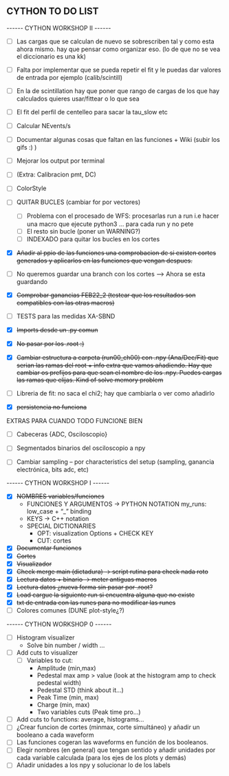 ## CYTHON TO DO LIST

------ CYTHON WORKSHOP II ------

- [ ] Las cargas que se calculan de nuevo se sobrescriben tal y como esta ahora mismo. hay que pensar como organizar eso. (lo de que no se vea el diccionario es una kk)
- [ ] Falta por implementar que se pueda repetir el fit y le puedas dar valores de entrada por ejemplo (calib/scintill)
- [ ] En la de scintillation hay que poner que rango de cargas de los que hay calculados quieres usar/fittear o lo que sea
- [ ] El fit del perfil de centelleo para sacar la tau_slow etc
- [ ] Calcular NEvents/s 
- [ ] Documentar algunas cosas que faltan en las funciones + Wiki (subir los gifs :) )
- [ ] Mejorar los output por terminal
- [ ] (Extra: Calibracion pmt, DC)
- [ ] ColorStyle

- [ ] QUITAR BUCLES (cambiar for por vectores)
    - [ ] Problema con el procesado de WFS: procesarlas run a run i.e hacer una macro que ejecute python3 ... para cada run y no pete
    - [ ] El resto sin bucle (poner un WARNING?)
    - [ ] INDEXADO para quitar los bucles en los cortes
- [x] ~~Añadir al ppio de las funciones una comprobacion de si existen cortes generados y aplicarlos en las funciones que vengan despues.~~
- [ ]  No queremos guardar una branch con los cortes --> Ahora se esta guardando
- [x] ~~Comprobar ganancias FEB22_2 (testear que los resultados son compatibles con las otras macros)~~
- [ ] TESTS para las medidas XA-SBND 
- [x] ~~Imports desde un .py comun~~
- [x] ~~No pasar por los .root :)~~
- [x] ~~Cambiar estructura a carpeta (run00_ch00) con .npy (Ana/Dec/Fit) que serian las ramas del root + info extra que vamos añadiendo. Hay que cambiar os prefijos para que sean el nombre de los .npy. Puedes cargas las ramas que elijas. Kind of solve memory problem~~
- [ ] Libreria de fit: no saca el chi2; hay que cambiarla o ver como añadirlo
- [x] ~~persistencia no funciona~~

EXTRAS PARA CUANDO TODO FUNCIONE BIEN
- [ ] Cabeceras {ADC, Osciloscopio}
- [ ] Segmentados binarios del osciloscopio a npy
- [ ] Cambiar sampling – por characteristics del setup (sampling, ganancia electrónica, bits adc, etc)


------ CYTHON WORKSHOP I ------

- [x] ~~NOMBRES variables/funciones~~
    - FUNCIONES Y ARGUMENTOS → PYTHON NOTATION
      my_runs: low_case + “_” binding
    - KEYS → C++ notation
    - SPECIAL DICTIONARIES
        - OPT: visualization Options + CHECK KEY
        - CUT: cortes
- [x] ~~Documentar funciones~~
- [x] ~~Cortes~~
- [x] ~~Visualizador~~
- [x] ~~Check merge main (dictadura)  → script rutina para check nada roto~~
- [x] ~~Lectura datos + binario → meter antiguas macros~~
- [x] ~~Lectura datos ¿nueva forma sin pasar por .root?~~
- [x] ~~Load cargue la siguiente run si encuentra alguna que no existe~~
- [x] ~~txt de entrada con las runes para no modificar las runes~~
- [ ] Colores comunes (DUNE plot-style¿?)

------ CYTHON WORKSHOP 0 ------

- [ ] Histogram visualizer
    - Solve bin number / width ...
- [ ] Add cuts to visualizer 
    - [ ] Variables to cut:
      - Amplitude (min,max)
      - Pedestal max amp > value (look at the histogram amp to check pedestal width)
      - Pedestal STD (think about it...)
      - Peak Time (min, max)
      - Charge (min, max)
      - Two variables cuts (Peak time pro...)
- [ ] Add cuts to functions: average, histograms...
- [ ] ¿Crear funcion de cortes (minmax, corte simultáneo) y añadir un booleano a cada waveform
- [ ] Las funciones cogeran las waveforms en función de los booleanos.
- [ ] Elegir nombres (en general) que tengan sentido y añadir unidades por cada variable calculada (para los ejes de los plots y demás)
- [ ] Añadir unidades a los npy y solucionar lo de los labels
